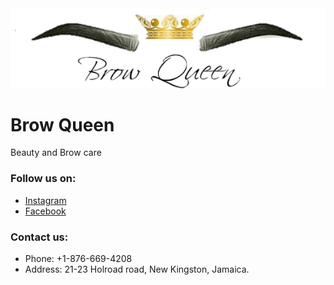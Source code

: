 <img src="img/browQueen.png" />     


# Brow Queen   

Beauty and Brow care

### Follow us on:

* [Instagram](https://www.instagram.com/browqueenja)
* [Facebook](https://www.facebook.com/BrowQueen-1366403426762559/)

### Contact us: 
* Phone: +1-876-669-4208 
* Address: 21-23 Holroad road, New Kingston, Jamaica.


